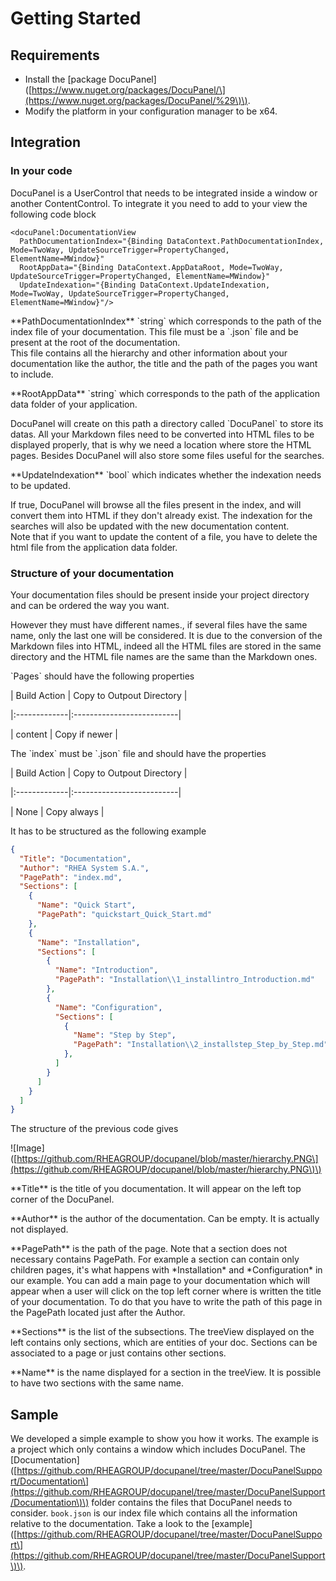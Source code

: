 # Getting Started

## Requirements

* Install the \[package DocuPanel\]\([https://www.nuget.org/packages/DocuPanel/\](https://www.nuget.org/packages/DocuPanel/%29\)\).
* Modify the platform in your configuration manager to be x64.

## Integration

### In your code

DocuPanel is a UserControl that needs to be integrated inside a window or another ContentControl. To integrate it you need to add to your view the following code block

```xaml
<docuPanel:DocumentationView
  PathDocumentationIndex="{Binding DataContext.PathDocumentationIndex, Mode=TwoWay, UpdateSourceTrigger=PropertyChanged, ElementName=MWindow}"
  RootAppData="{Binding DataContext.AppDataRoot, Mode=TwoWay, UpdateSourceTrigger=PropertyChanged, ElementName=MWindow}"
  UpdateIndexation="{Binding DataContext.UpdateIndexation, Mode=TwoWay, UpdateSourceTrigger=PropertyChanged, ElementName=MWindow}"/>
```

\*\*PathDocumentationIndex\*\* \`string\` which corresponds to the path of the index file of your documentation. This file must be a \`.json\` file and be present at the root of the documentation.  
 This file contains all the hierarchy and other information about your documentation like the author, the title and the path of the pages you want to include.

\*\*RootAppData\*\* \`string\` which corresponds to the path of the application data folder of your application.

DocuPanel will create on this path a directory called \`DocuPanel\` to store its datas. All your Markdown files need to be converted into HTML files to be displayed properly, that is why we need a location where store the HTML pages. Besides DocuPanel will also store some files useful for the searches.

\*\*UpdateIndexation\*\* \`bool\` which indicates whether the indexation needs to be updated.

If true, DocuPanel will browse all the files present in the index, and will convert them into HTML if they don't already exist. The indexation for the searches will also be updated with the new documentation content.  
 Note that if you want to update the content of a file, you have to delete the html file from the application data folder.

### Structure of your documentation

Your documentation files should be present inside your project directory and can be ordered the way you want.

However they must have different names., if several files have the same name, only the last one will be considered. It is due to the conversion of the Markdown files into HTML, indeed all the HTML files are stored in the same directory and the HTML file names are the same than the Markdown ones.

\`Pages\` should have the following properties

\| Build Action \| Copy to Outpout Directory \|

\|:-------------\|:--------------------------\|

\| content      \| Copy if newer             \|

The \`index\` must be \`.json\` file and should have the properties

\| Build Action \| Copy to Outpout Directory \|

\|:-------------\|:--------------------------\|

\| None         \| Copy always               \|

It has to be structured as the following example

```json
{  
  "Title": "Documentation",
  "Author": "RHEA System S.A.",
  "PagePath": "index.md",
  "Sections": [
    {
      "Name": "Quick Start",
      "PagePath": "quickstart_Quick_Start.md"
    },
    {
      "Name": "Installation",
      "Sections": [
        {
          "Name": "Introduction",
          "PagePath": "Installation\\1_installintro_Introduction.md"
        },
        {
          "Name": "Configuration",
          "Sections": [
            {
              "Name": "Step by Step",
              "PagePath": "Installation\\2_installstep_Step_by_Step.md"
            },
          ]
        }
      ]
    }
  ]
}
```

The structure of the previous code gives

!\[Image\]\([https://github.com/RHEAGROUP/docupanel/blob/master/hierarchy.PNG\](https://github.com/RHEAGROUP/docupanel/blob/master/hierarchy.PNG\)\)

\*\*Title\*\* is the title of you documentation. It will appear on the left top corner of the DocuPanel.

\*\*Author\*\* is the author of the documentation. Can be empty. It is actually not displayed.

\*\*PagePath\*\* is the path of the page. Note that a section does not necessary contains PagePath. For example a section can contain only children pages, it's what happens with \*Installation\* and \*Configuration\* in our example. You can add a main page to your documentation which will appear when a user will click on the top left corner where is written the title of your documentation. To do that you have to write the path of this page in the PagePath located just after the Author.

\*\*Sections\*\* is the list of the subsections. The treeView displayed on the left contains only sections, which are entities of your doc. Sections can be associated to a page or just contains other sections.

\*\*Name\*\* is the name displayed for a section in the treeView. It is possible to have two sections with the same name.

## Sample

We developed a simple example to show you how it works. The example is  a project which only contains a window which includes DocuPanel. The \[Documentation\]\([https://github.com/RHEAGROUP/docupanel/tree/master/DocuPanelSupport/Documentation\](https://github.com/RHEAGROUP/docupanel/tree/master/DocuPanelSupport/Documentation\)\) folder contains the files that DocuPanel needs to consider. `book.json` is our index file which contains all the information relative to the documentation. Take a look to the \[example\]\([https://github.com/RHEAGROUP/docupanel/tree/master/DocuPanelSupport\](https://github.com/RHEAGROUP/docupanel/tree/master/DocuPanelSupport\)\).

